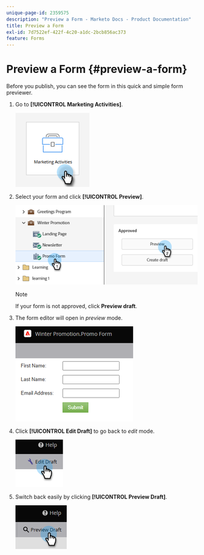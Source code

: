 ```yaml
---
unique-page-id: 2359575
description: "Preview a Form - Marketo Docs - Product Documentation"
title: Preview a Form
exl-id: 7d7522ef-422f-4c20-a1dc-2bcb856ac373
feature: Forms
---
```

# Preview a Form {#preview-a-form}

Before you publish, you can see the form in this quick and simple form previewer.

1. Go to **[!UICONTROL Marketing Activities]**.

   ![](assets/preview-a-form-1.png)

1. Select your form and click **[!UICONTROL Preview]**.

   ![](assets/preview-a-form-2.png)

   >[!NOTE]
   >
   >If your form is not approved, click **Preview draft**.

1. The form editor will open in _preview_ mode.

   ![](assets/preview-a-form-3.png)

1. Click **[!UICONTROL Edit Draft]** to go back to _edit_ mode.

   ![](assets/preview-a-form-4.png)

1. Switch back easily by clicking **[!UICONTROL Preview Draft]**.

   ![](assets/preview-a-form-5.png)
